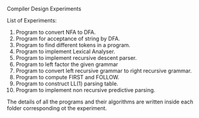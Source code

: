 Compiler Design Experiments

List of Experiments:

1. Program to convert NFA to DFA.
2. Program for acceptance of string by DFA. 
3. Program to find different tokens in a program.
4. Program to implement Lexical Analyser.
5. Program to implement recursive descent parser.
6. Program to left factor the given grammar 
7. Program to convert left recursive grammar to right recursive grammar.
8. Program to compute FIRST and FOLLOW.
9. Program to construct LL(1) parsing table.
10. Program to implement non recursive predictive parsing. 

The details of all the programs and their algorithms are written inside each folder corresponding ot the experiment.
